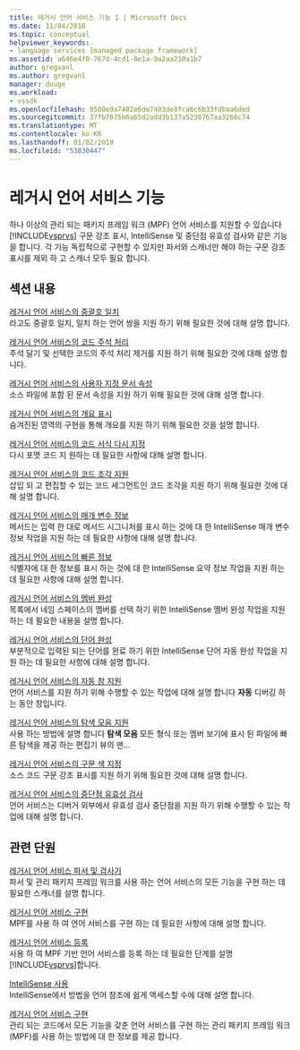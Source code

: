 ```yaml
---
title: 레거시 언어 서비스 기능 1 | Microsoft Docs
ms.date: 11/04/2016
ms.topic: conceptual
helpviewer_keywords:
- language services [managed package framework]
ms.assetid: a646e4f0-767d-4cd1-8e1a-9a2aa210a1b7
author: gregvanl
ms.author: gregvanl
manager: douge
ms.workload:
- vssdk
ms.openlocfilehash: 0580e9a7482e6de7403de8fca6c6b33fdbaa6ded
ms.sourcegitcommit: 37fb7075b0a65d2add3b137a5230767aa3266c74
ms.translationtype: MT
ms.contentlocale: ko-KR
ms.lasthandoff: 01/02/2019
ms.locfileid: "53830447"
---
```

# <a name="legacy-language-service-features"></a>레거시 언어 서비스 기능
하나 이상의 관리 되는 패키지 프레임 워크 (MPF) 언어 서비스를 지원할 수 있습니다 [!INCLUDE[vsprvs](../../code-quality/includes/vsprvs_md.md)] 구문 강조 표시, IntelliSense 및 중단점 유효성 검사와 같은 기능을 합니다. 각 기능 독립적으로 구현할 수 있지만 파서와 스캐너만 해야 하는 구문 강조 표시를 제외 하 고 스캐너 모두 필요 합니다.  
  
## <a name="in-this-section"></a>섹션 내용  
 [레거시 언어 서비스의 중괄호 일치](../../extensibility/internals/brace-matching-in-a-legacy-language-service.md)  
 라고도 중괄호 일치, 일치 하는 언어 쌍을 지원 하기 위해 필요한 것에 대해 설명 합니다.  
  
 [레거시 언어 서비스의 코드 주석 처리](../../extensibility/internals/commenting-code-in-a-legacy-language-service.md)  
 주석 달기 및 선택한 코드의 주석 처리 제거를 지원 하기 위해 필요한 것에 대해 설명 합니다.  
  
 [레거시 언어 서비스의 사용자 지정 문서 속성](../../extensibility/internals/custom-document-properties-in-a-legacy-language-service.md)  
 소스 파일에 포함 된 문서 속성을 지원 하기 위해 필요한 것에 대해 설명 합니다.  
  
 [레거시 언어 서비스의 개요 표시](../../extensibility/internals/outlining-in-a-legacy-language-service.md)  
 숨겨진된 영역의 구현을 통해 개요를 지원 하기 위해 필요한 것을 설명 합니다.  
  
 [레거시 언어 서비스의 코드 서식 다시 지정](../../extensibility/internals/reformatting-code-in-a-legacy-language-service.md)  
 다시 포맷 코드 지 원하는 데 필요한 사항에 대해 설명 합니다.  
  
 [레거시 언어 서비스의 코드 조각 지원](../../extensibility/internals/support-for-code-snippets-in-a-legacy-language-service.md)  
 삽입 되 고 편집할 수 있는 코드 세그먼트인 코드 조각을 지원 하기 위해 필요한 것에 대해 설명 합니다.  
  
 [레거시 언어 서비스의 매개 변수 정보](../../extensibility/internals/parameter-info-in-a-legacy-language-service2.md)  
 메서드는 입력 한 대로 메서드 시그니처를 표시 하는 것에 대 한 IntelliSense 매개 변수 정보 작업을 지원 하는 데 필요한 사항에 대해 설명 합니다.  
  
 [레거시 언어 서비스의 빠른 정보](../../extensibility/internals/quick-info-in-a-legacy-language-service.md)  
 식별자에 대 한 정보를 표시 하는 것에 대 한 IntelliSense 요약 정보 작업을 지원 하는 데 필요한 사항에 대해 설명 합니다.  
  
 [레거시 언어 서비스의 멤버 완성](../../extensibility/internals/member-completion-in-a-legacy-language-service.md)  
 목록에서 네임 스페이스의 멤버를 선택 하기 위한 IntelliSense 멤버 완성 작업을 지원 하는 데 필요한 내용을 설명 합니다.  
  
 [레거시 언어 서비스의 단어 완성](../../extensibility/internals/word-completion-in-a-legacy-language-service.md)  
 부분적으로 입력된 되는 단어를 완료 하기 위한 IntelliSense 단어 자동 완성 작업을 지원 하는 데 필요한 사항에 대해 설명 합니다.  
  
 [레거시 언어 서비스의 자동 창 지원](../../extensibility/internals/support-for-the-autos-window-in-a-legacy-language-service.md)  
 언어 서비스를 지원 하기 위해 수행할 수 있는 작업에 대해 설명 합니다 **자동** 디버깅 하는 동안 창입니다.  
  
 [레거시 언어 서비스의 탐색 모음 지원](../../extensibility/internals/support-for-the-navigation-bar-in-a-legacy-language-service.md)  
 사용 하는 방법에 설명 합니다 **탐색 모음** 모든 형식 또는 멤버 보기에 표시 된 파일에 빠른 탐색을 제공 하는 편집기 뷰의 맨...  
  
 [레거시 언어 서비스의 구문 색 지정](../../extensibility/internals/syntax-colorizing-in-a-legacy-language-service.md)  
 소스 코드 구문 강조 표시를 지원 하기 위해 필요한 것에 대해 설명 합니다.  
  
 [레거시 언어 서비스의 중단점 유효성 검사](../../extensibility/internals/validating-breakpoints-in-a-legacy-language-service.md)  
 언어 서비스는 디버거 외부에서 유효성 검사 중단점을 지원 하기 위해 수행할 수 있는 작업에 대해 설명 합니다.  
  
## <a name="related-sections"></a>관련 단원  
 [레거시 언어 서비스 파서 및 검사기](../../extensibility/internals/legacy-language-service-parser-and-scanner.md)  
 파서 및 관리 패키지 프레임 워크를 사용 하는 언어 서비스의 모든 기능을 구현 하는 데 필요한 스캐너를 설명 합니다.  
  
 [레거시 언어 서비스 구현](../../extensibility/internals/implementing-a-legacy-language-service2.md)  
 MPF를 사용 하 여 언어 서비스를 구현 하는 데 필요한 사항에 대해 설명 합니다.  
  
 [레거시 언어 서비스 등록](../../extensibility/internals/registering-a-legacy-language-service1.md)  
 사용 하 여 MPF 기반 언어 서비스를 등록 하는 데 필요한 단계를 설명 [!INCLUDE[vsprvs](../../code-quality/includes/vsprvs_md.md)]합니다.  
  
 [IntelliSense 사용](../../ide/using-intellisense.md)  
 IntelliSense에서 방법을 언어 참조에 쉽게 액세스할 수에 대해 설명 합니다.  
  
 [레거시 언어 서비스 구현](../../extensibility/internals/implementing-a-legacy-language-service1.md)  
 관리 되는 코드에서 모든 기능을 갖춘 언어 서비스를 구현 하는 관리 패키지 프레임 워크 (MPF)를 사용 하는 방법에 대 한 정보를 제공 합니다.